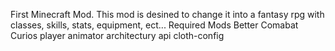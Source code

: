 First Minecraft Mod.
This mod is desined to change it into a fantasy rpg with classes, skills, stats, equipment, ect...
Required Mods
  Better Comabat
  Curios
  player animator
  architectury api
  cloth-config
